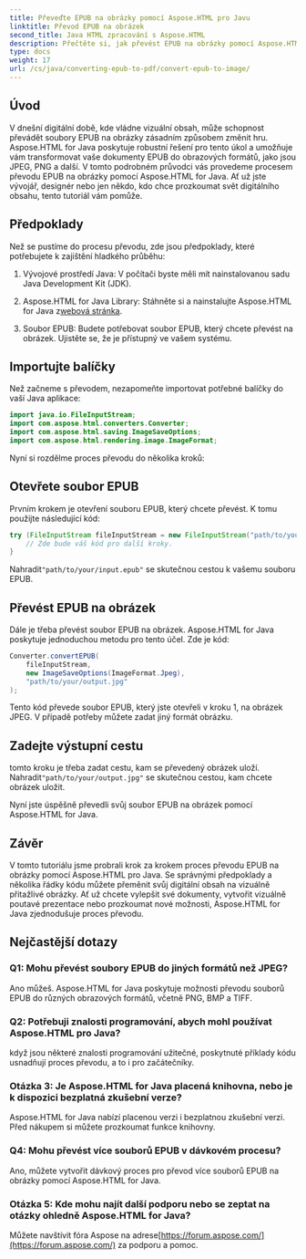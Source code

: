 ```yaml
---
title: Převeďte EPUB na obrázky pomocí Aspose.HTML pro Javu
linktitle: Převod EPUB na obrázek
second_title: Java HTML zpracování s Aspose.HTML
description: Přečtěte si, jak převést EPUB na obrázky pomocí Aspose.HTML pro Java. Transformujte svůj digitální obsah bez námahy. Včetně průvodce krok za krokem.
type: docs
weight: 17
url: /cs/java/converting-epub-to-pdf/convert-epub-to-image/
---
```


## Úvod

V dnešní digitální době, kde vládne vizuální obsah, může schopnost převádět soubory EPUB na obrázky zásadním způsobem změnit hru. Aspose.HTML for Java poskytuje robustní řešení pro tento úkol a umožňuje vám transformovat vaše dokumenty EPUB do obrazových formátů, jako jsou JPEG, PNG a další. V tomto podrobném průvodci vás provedeme procesem převodu EPUB na obrázky pomocí Aspose.HTML for Java. Ať už jste vývojář, designér nebo jen někdo, kdo chce prozkoumat svět digitálního obsahu, tento tutoriál vám pomůže.

## Předpoklady

Než se pustíme do procesu převodu, zde jsou předpoklady, které potřebujete k zajištění hladkého průběhu:

1. Vývojové prostředí Java: V počítači byste měli mít nainstalovanou sadu Java Development Kit (JDK).

2.  Aspose.HTML for Java Library: Stáhněte si a nainstalujte Aspose.HTML for Java z[webová stránka](https://releases.aspose.com/html/java/).

3. Soubor EPUB: Budete potřebovat soubor EPUB, který chcete převést na obrázek. Ujistěte se, že je přístupný ve vašem systému.

## Importujte balíčky

Než začneme s převodem, nezapomeňte importovat potřebné balíčky do vaší Java aplikace:

```java
import java.io.FileInputStream;
import com.aspose.html.converters.Converter;
import com.aspose.html.saving.ImageSaveOptions;
import com.aspose.html.rendering.image.ImageFormat;
```

Nyní si rozdělme proces převodu do několika kroků:

## Otevřete soubor EPUB

Prvním krokem je otevření souboru EPUB, který chcete převést. K tomu použijte následující kód:

```java
try (FileInputStream fileInputStream = new FileInputStream("path/to/your/input.epub")) {
    // Zde bude váš kód pro další kroky.
}
```

 Nahradit`"path/to/your/input.epub"` se skutečnou cestou k vašemu souboru EPUB.

## Převést EPUB na obrázek

Dále je třeba převést soubor EPUB na obrázek. Aspose.HTML for Java poskytuje jednoduchou metodu pro tento účel. Zde je kód:

```java
Converter.convertEPUB(
    fileInputStream,
    new ImageSaveOptions(ImageFormat.Jpeg),
    "path/to/your/output.jpg"
);
```

Tento kód převede soubor EPUB, který jste otevřeli v kroku 1, na obrázek JPEG. V případě potřeby můžete zadat jiný formát obrázku.

## Zadejte výstupní cestu

 tomto kroku je třeba zadat cestu, kam se převedený obrázek uloží. Nahradit`"path/to/your/output.jpg"` se skutečnou cestou, kam chcete obrázek uložit.

Nyní jste úspěšně převedli svůj soubor EPUB na obrázek pomocí Aspose.HTML for Java.

## Závěr

V tomto tutoriálu jsme probrali krok za krokem proces převodu EPUB na obrázky pomocí Aspose.HTML pro Java. Se správnými předpoklady a několika řádky kódu můžete přeměnit svůj digitální obsah na vizuálně přitažlivé obrázky. Ať už chcete vylepšit své dokumenty, vytvořit vizuálně poutavé prezentace nebo prozkoumat nové možnosti, Aspose.HTML for Java zjednodušuje proces převodu.

## Nejčastější dotazy

### Q1: Mohu převést soubory EPUB do jiných formátů než JPEG?
Ano můžeš. Aspose.HTML for Java poskytuje možnosti převodu souborů EPUB do různých obrazových formátů, včetně PNG, BMP a TIFF.

### Q2: Potřebuji znalosti programování, abych mohl používat Aspose.HTML pro Java?
když jsou některé znalosti programování užitečné, poskytnuté příklady kódu usnadňují proces převodu, a to i pro začátečníky.

### Otázka 3: Je Aspose.HTML for Java placená knihovna, nebo je k dispozici bezplatná zkušební verze?
Aspose.HTML for Java nabízí placenou verzi i bezplatnou zkušební verzi. Před nákupem si můžete prozkoumat funkce knihovny.

### Q4: Mohu převést více souborů EPUB v dávkovém procesu?
Ano, můžete vytvořit dávkový proces pro převod více souborů EPUB na obrázky pomocí Aspose.HTML for Java.

### Otázka 5: Kde mohu najít další podporu nebo se zeptat na otázky ohledně Aspose.HTML for Java?
 Můžete navštívit fóra Aspose na adrese[https://forum.aspose.com/](https://forum.aspose.com/) za podporu a pomoc.